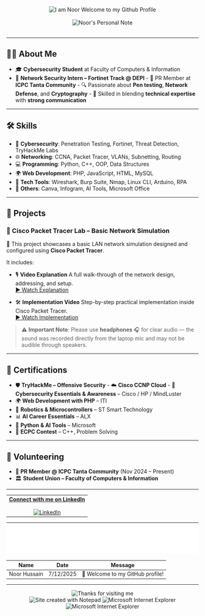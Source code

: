 <div align="center">
  <img src="https://github.com/BrunnerLivio/brunnerlivio/blob/master/images/welcome.png?raw=true" style="max-width:" 100%; alt="I am Noor Welcome to my Github Profile" />
  <br /><br />
  <img height="50" alt="Noor's Personal Note" src="https://readme-typing-svg.demolab.com?font=Fira+Code&duration=3000&pause=1000&center=true&vCenter=true&multiline=true&width=435&lines=Cybersecurity+Student;Network+Security+Intern+@DEPI;Always+Learning+%26+Breaking+Stuff" />
  <br /><br />
</div>

---

## 👩‍💻 About Me

- 🎓 **Cybersecurity Student** at Faculty of Computers & Information  
- 💼 **Network Security Intern – Fortinet Track @ DEPI** - 💬 PR Member at **ICPC Tanta Community** - 🔍 Passionate about **Pen testing**, **Network Defense**, and **Cryptography** - 🤝 Skilled in blending **technical expertise** with **strong communication**

---

## 🛠️ Skills

- 🔐 **Cybersecurity**: Penetration Testing, Fortinet, Threat Detection, TryHackMe Labs  
- 🌐 **Networking**: CCNA, Packet Tracer, VLANs, Subnetting, Routing  
- 💻 **Programming**: Python, C++, OOP, Data Structures  
- 🌍 **Web Development**: PHP, JavaScript, HTML, MySQL  
- 🤖 **Tech Tools**: Wireshark, Burp Suite, Nmap, Linux CLI, Arduino, RPA  
- 🎨 **Others**: Canva, Infogram, AI Tools, Microsoft Office  

---

## 📂 Projects

### 📡 Cisco Packet Tracer Lab – Basic Network Simulation

🧪 This project showcases a basic LAN network simulation designed and configured using **Cisco Packet Tracer**.

It includes:

- 🎙️ **Video Explanation** A full walk-through of the network design, addressing, and setup.  
  [▶️ Watch Explanation](https://drive.google.com/file/d/1ZQh7pgeweEz21knbJqNc46Fv6-0Hlw-w/view?usp=drive_link)

- 🛠️ **Implementation Video** Step-by-step practical implementation inside Cisco Packet Tracer.  
  [▶️ Watch Implementation](https://drive.google.com/file/d/11VdoVA5prUZ4vSdqLKtR-AGIsxXpD2cH/view?usp=drive_link)

> ⚠️ **Important Note**: Please use **headphones** 🎧 for clear audio — the sound was recorded directly from the laptop mic and may not be audible through speakers.

---

## 🧾 Certifications

- 🛡️ **TryHackMe – Offensive Security** - ☁️ **Cisco CCNP Cloud** - 🔐 **Cybersecurity Essentials & Awareness** – Cisco / HP / MindLuster  
- 🌍 **Web Development with PHP** – ITI  
- 🤖 **Robotics & Microcontrollers** – ST Smart Technology  
- 📊 **AI Career Essentials** – ALX  
- 🧠 **Python & AI Tools** – Microsoft  
- 🧩 **ECPC Contest** – C++, Problem Solving  

---

## 💬 Volunteering

- 🎤 **PR Member @ ICPC Tanta Community** (Nov 2024 – Present)  
- 🏛️ **Student Union – Faculty of Computers & Information**

---

<table width="100%" align="center">
<tr>
<td align="center">
<a href="https://www.linkedin.com/in/noor-hussain-b483942b0">
<strong>Connect with me on LinkedIn</strong><br /><br />
<img alt="LinkedIn" height="80" src="https://github.com/BrunnerLivio/brunnerlivio/blob/master/images/globe.gif">
</a>
</td>
</tr>
</table>

---

<div align="center">
<a href="#"><img src="https://github.com/BrunnerLivio/brunnerlivio/blob/master/images/guestbook.svg"></a>  
</div>

| Name | Date | Message |
|---|---|---|
| Noor Hussain | 7/12/2025 | 👋 Welcome to my GitHub profile! |

---

<div align="center">
<img height="120" alt="Thanks for visiting me" width="100%" src="https://raw.githubusercontent.com/BrunnerLivio/brunnerlivio/master/images/marquee.svg" />
<br />
<img src="https://raw.githubusercontent.com/BrunnerLivio/brunnerlivio/master/images/notepad.gif" alt="Site created with Notepad" height="30" />
<span>      </span>    
<img src="https://raw.githubusercontent.com/BrunnerLivio/brunnerlivio/master/images/ie_logo.gif" alt="Microsoft Internet Explorer" />
<span>      </span>    
<img src="https://raw.githubusercontent.com/BrunnerLivio/brunnerlivio/master/images/noframes.gif" alt="Microsoft Internet Explorer" />
</div>
